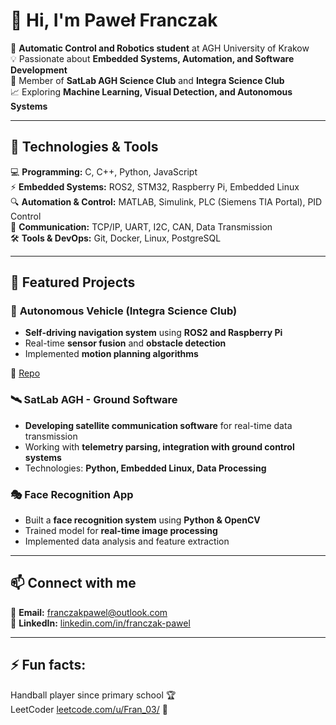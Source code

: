 # 👋 Hi, I'm Paweł Franczak  

🚀 **Automatic Control and Robotics student** at AGH University of Krakow  
💡 Passionate about **Embedded Systems, Automation, and Software Development**  
🔬 Member of **SatLab AGH Science Club** and **Integra Science Club**  
📈 Exploring **Machine Learning, Visual Detection, and Autonomous Systems**  

---

## 🔧 Technologies & Tools  

💻 **Programming:** C, C++, Python, JavaScript  
⚡ **Embedded Systems:** ROS2, STM32, Raspberry Pi, Embedded Linux  
🔍 **Automation & Control:** MATLAB, Simulink, PLC (Siemens TIA Portal), PID Control  
📡 **Communication:** TCP/IP, UART, I2C, CAN, Data Transmission  
🛠 **Tools & DevOps:** Git, Docker, Linux, PostgreSQL  

---

## 📌 Featured Projects  

### 🚗 **Autonomous Vehicle (Integra Science Club)**
- **Self-driving navigation system** using **ROS2 and Raspberry Pi**  
- Real-time **sensor fusion** and **obstacle detection**  
- Implemented **motion planning algorithms**  

🔗 [Repo](https://github.com/Krzysiek-Mistrz/AOVV)  

### 🛰 **SatLab AGH - Ground Software**  
- **Developing satellite communication software** for real-time data transmission  
- Working with **telemetry parsing, integration with ground control systems**  
- Technologies: **Python, Embedded Linux, Data Processing**  

<!--
🔗 [Repo](https://github.com/P-franczak/SatLab-GroundSoftware)  
-->

### 🎭 **Face Recognition App**  
- Built a **face recognition system** using **Python & OpenCV**  
- Trained model for **real-time image processing**  
- Implemented data analysis and feature extraction  

<!--
🔗 [Repo](https://github.com/P-franczak/Face-Recognition-App)  
-->
---

## 📫 Connect with me  

📧 **Email:** franczakpawel@outlook.com  
🔗 **LinkedIn:** [linkedin.com/in/franczak-pawel](https://www.linkedin.com/in/franczak-pawel/)  

---

## ⚡ Fun facts:
Handball player since primary school 🏆  
LeetCoder [leetcode.com/u/Fran_03/](https://leetcode.com/u/Fran_03/) 🎯 

